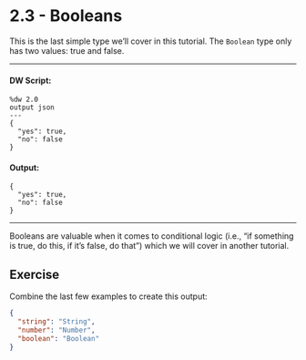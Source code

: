 # 2.3 - Booleans

This is the last simple type we’ll cover in this tutorial. The `Boolean` type only has two values: true and false.

---
#### DW Script:
```dw
%dw 2.0
output json
---
{
  "yes": true,
  "no": false
}
```
#### Output:
```
{
  "yes": true,
  "no": false
}
```
---

Booleans are valuable when it comes to conditional logic (i.e., “if something is true, do this, if it’s false, do that”) which we will cover in another tutorial.

## Exercise

Combine the last few examples to create this output:

```json
{
  "string": "String",
  "number": "Number",
  "boolean": "Boolean"
}
```

